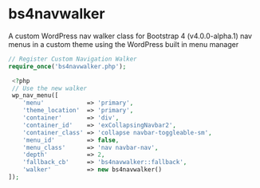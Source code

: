 # bs4navwalker
A custom WordPress nav walker class for Bootstrap 4 (v4.0.0-alpha.1) nav menus in a custom theme using the WordPress built in menu manager

```php
// Register Custom Navigation Walker
require_once('bs4navwalker.php');
```

```php
 <?php
 // Use the new walker
 wp_nav_menu([
    'menu'            => 'primary',
    'theme_location'  => 'primary',
    'container'       => 'div',
    'container_id'    => 'exCollapsingNavbar2',
    'container_class' => 'collapse navbar-toggleable-sm',
    'menu_id'         => false,
    'menu_class'      => 'nav navbar-nav',
    'depth'           => 2,
    'fallback_cb'     => 'bs4navwalker::fallback',
    'walker'          => new bs4navwalker()
]);
